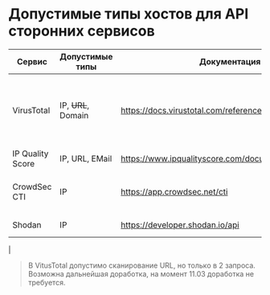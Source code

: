 # Допустимые типы хостов для API сторонних сервисов

| Сервис           | Допустимые типы     | Документация                                          | Квоты                                 |
|------------------|---------------------|-------------------------------------------------------|---------------------------------------|
| VirusTotal       | IP, ~~URL~~, Domain | https://docs.virustotal.com/reference/overview        | 15500 в месяц, 500 в день, 4 в минуту |
| IP Quality Score | IP, URL, EMail      | https://www.ipqualityscore.com/documentation/overview | 5000 в месяц                          |
| CrowdSec CTI     | IP                  | https://app.crowdsec.net/cti                          | 10 за 2 часа, 50 в день               |
| Shodan           | IP                  | https://developer.shodan.io/api                       | 500 в месяц                           |
|

> В VitusTotal допустимо сканирование URL, но только в 2 запроса. Возможна дальнейшая доработка, на момент 11.03
> доработка не требуется.